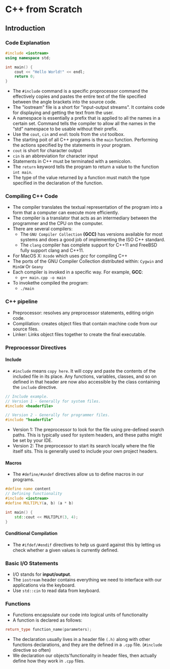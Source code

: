 # C++ from Scratch
## Introduction
### Code Explanation
```cpp
#include <iostream>
using namespace std;

int main() {
    cout << "Hello World!" << endl;
    return 0;
}
```
- The `#include` command is a specific proprocessor command the effectively copies and pastes the entire text of the file specified between the angle brackets into the source code.
- The "iostream" file is a short for "input-output streams". It contains code for displaying and getting the text from the user.
- A namespace is essentially a prefix that is applied to all the names in a certain set. Command tells the compiler to allow all the names in the “std” namespace to be usable without their prefix.
- Use the `cout`, `cin` and `endl` tools from the `std` toolbox.
- The starting poit of all C++ programs is the `main` function. Performing the actions specified by the statements in your program.
- `cout` is short for character output
- `cin` is an abbreviation for character input
- Statements in C++ must be terminated with a semicolon.
- The `return` keyword tells the program to return a value to the function `int main`.
- The type of the value returned by a function must match the type specified in the declaration of the function.

### Compiling C++ Code
- The compiler translates the textual representation of the program into a form that a computer can execute more efficiently.
- The compiler is a translator that acts as an intermediary between the programmer and the CPU on the computer.
- There are several compilers:
    - The `GNU Compiler Collection` __(GCC)__ has versions available for most systems and does a good job of implementing the ISO C++ standard.
    - The `clang` compiler has complete support for C++11 and FreeBSD fully support clang and C++11.
- For MacOS X: `Xcode` which uses _gcc_ for compiling C++
- The ports of the GNU Compiler Collection distributed within: `Cygwin` and `MinGW` Or `Geany`
- Each compiler is invoked in a specific way. For example, __GCC__:
    - `g++ main.cpp -o main`
- To invokethe compiled the program:
    - `./main`

### C++ pipeline
- Preprocessor: resolves any preprocessor statements, editing origin code.
- Complilation: creates object files that contain machine code from our source files.
- Linker: Links object files together to create the final executable.

### Preprocessor Directives
#### Include
- `#include` means `copy here`. It will copy and paste the contents of the included file in its place. Any functions, variables, classes, and so on defined in that header are now also accessible by the class containing the `include` directive.
```cpp
// Include example.
// Version 1 - Generally for system files.
#include <headerfile>

// Version 2 - Generally for programmer files.
#include "headerfile"
```
- Version 1: The preprocessor to look for the file using pre-defined search paths. This is typically used for system headers, and these paths might be set by your IDE.
- Version 2: The preprocessor to start its search locally where the file itself sits. This is generally used to include your own project headers.

#### Macros
- The `#define/#undef` directives allow us to define macros in our programs.
```cpp
#define name content
// Defining functionality
#include <iostream>
#define MULTIPLY(a, b) (a * b)

int main() {
    std::cout << MULTIPLY(3, 4);
}
```
#### Conditional Compilation
- The `#ifdef/#endif` directives to help us guard against this by letting us check whether a given values is currently defined.

### Basic I/O Statements
- I/O stands for __input/output__.
- The `iostream` header contains everything we need to interface with our applications via the keyboard.
- Use `std::cin` to read data from keyboard.

### Functions
- Functions encapsulate our code into logical units of functionality
- A function is declared as follows:
```cpp
return_type function_name(parameters);
```
- The declaration usually lives in a header file `(.h)` along with other functions declarations, and they are the defined in a `.cpp` file. (`#include` directive so often)
- We declaration our objects'functionality in header files, then actually define how they work in `.cpp` files.